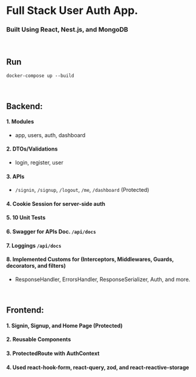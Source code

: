 # Full Stack User Auth App.
### Built Using React, Nest.js, and MongoDB
<br/>

## Run 
``` 
docker-compose up --build
```
<br/>

## Backend:
#### 1. Modules<br/>
- app, users, auth, dashboard<br/>

#### 2. DTOs/Validations <br/>
- login, register, user <br/>

#### 3. APIs <br/>
- `/signin`, `/signup`, `/logout`, `/me`, `/dashboard` (Protected) <br/>

#### 4. Cookie Session for server-side auth <br/>
#### 5. 10 Unit Tests<br/>
#### 6. Swagger for APIs Doc. `/api/docs`
#### 7. Loggings `/api/docs`
#### 8. Implemented Customs for (Interceptors, Middlewares, Guards, decorators, and filters) <br/>
- ResponseHandler, ErrorsHandler, ResponseSerializer, Auth, and more. <br/>
<br/>

## Frontend:
#### 1. Signin, Signup, and Home Page (Protected)
#### 2. Reusable Components
#### 3. ProtectedRoute with AuthContext
#### 4. Used react-hook-form, react-query, zod, and react-reactive-storage
